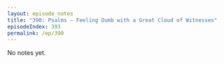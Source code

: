 ```yaml
---
layout: episode_notes
title: "390: Psalms — Feeling Dumb with a Great Cloud of Witnesses"
episodeIndex: 393
permalink: /ep/390
---
```

No notes yet.
